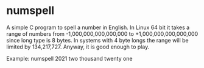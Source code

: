 # numspell
A simple C program to spell a number in English. In Linux 64 bit it takes a range of numbers from -1,000,000,000,000,000 to +1,000,000,000,000,000 since long type is 8 bytes. In systems with 4 byte longs the range will be limited by 134,217,727. Anyway, it is good enough to play.

Example:
numspell 2021
two thousand twenty one
